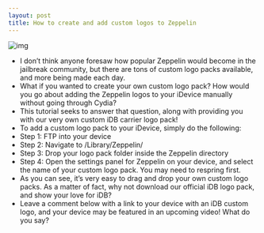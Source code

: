 ```yaml
---
layout: post
title: How to create and add custom logos to Zeppelin
---
```

![img](http://media.idownloadblog.com/wp-content/uploads/2012/02/Zeppelin-iDB-Logo-Screenshot.jpg)
* I don’t think anyone foresaw how popular Zeppelin would become in the jailbreak community, but there are tons of custom logo packs available, and more being made each day.
* What if you wanted to create your own custom logo pack? How would you go about adding the Zeppelin logos to your iDevice manually without going through Cydia?
* This tutorial seeks to answer that question, along with providing you with our very own custom iDB carrier logo pack!
* To add a custom logo pack to your iDevice, simply do the following:
* Step 1: FTP into your device
* Step 2: Navigate to /Library/Zeppelin/
* Step 3: Drop your logo pack folder inside the Zeppelin directory
* Step 4: Open the settings panel for Zeppelin on your device, and select the name of your custom logo pack. You may need to respring first.
* As you can see, it’s very easy to drag and drop your own custom logo packs. As a matter of fact, why not download our official iDB logo pack, and show your love for iDB?
* Leave a comment below with a link to your device with an iDB custom logo, and your device may be featured in an upcoming video! What do you say?


